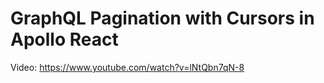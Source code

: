 # GraphQL Pagination with Cursors in Apollo React

Video: https://www.youtube.com/watch?v=lNtQbn7qN-8
